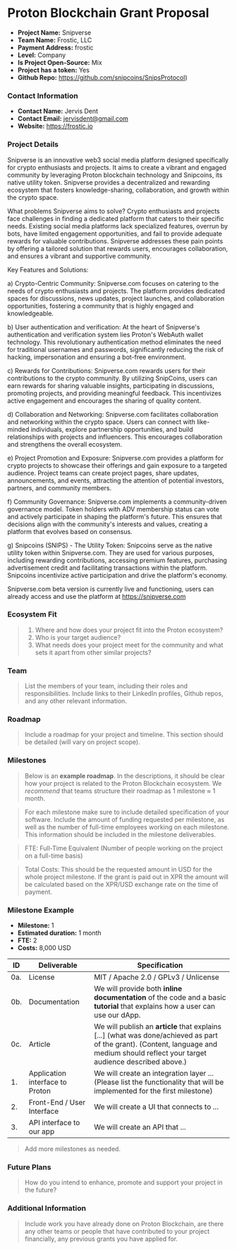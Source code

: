 # Proton Blockchain Grant Proposal

- **Project Name:** Snipverse
- **Team Name:** Frostic, LLC
- **Payment Address:** frostic
- **Level:** Company
- **Is Project Open-Source:** Mix
- **Project has a token:** Yes
- **Github Repo:** https://github.com/snipcoins/SnipsProtocol)

### Contact Information

- **Contact Name:** Jervis Dent
- **Contact Email:** jervisdent@gmail.com
- **Website:** https://frostic.io

### Project Details

Snipverse is an innovative web3 social media platform designed specifically for crypto enthusiasts and projects. It aims to create a vibrant and engaged community by leveraging Proton blockchain technology and Snipcoins, its native utility token. Snipverse provides a decentralized and rewarding ecosystem that fosters knowledge-sharing, collaboration, and growth within the crypto space.

What problems Snipverse aims to solve?
Crypto enthusiasts and projects face challenges in finding a dedicated platform that caters to their specific needs. Existing social media platforms lack specialized features, overrun by bots, have limited engagement opportunities, and fail to provide adequate rewards for valuable contributions. Snipverse addresses these pain points by offering a tailored solution that rewards users, encourages collaboration, and ensures a vibrant and supportive community.

Key Features and Solutions:

a) Crypto-Centric Community: Snipverse.com focuses on catering to the needs of crypto enthusiasts and projects. The platform provides dedicated spaces for discussions, news updates, project launches, and collaboration opportunities, fostering a community that is highly engaged and knowledgeable.

b) User authentication and verification: 
At the heart of Snipverse's authentication and verification system lies Proton's WebAuth wallet technology. This revolutionary authentication method eliminates the need for traditional usernames and passwords, significantly reducing the risk of hacking, impersonation and ensuring a bot-free environment. 

c) Rewards for Contributions: Snipverse.com rewards users for their contributions to the crypto community. By utilizing SnipCoins, users can earn rewards for sharing valuable insights, participating in discussions, promoting projects, and providing meaningful feedback. This incentivizes active engagement and encourages the sharing of quality content.

d) Collaboration and Networking: Snipverse.com facilitates collaboration and networking within the crypto space. Users can connect with like-minded individuals, explore partnership opportunities, and build relationships with projects and influencers. This encourages collaboration and strengthens the overall ecosystem.

e) Project Promotion and Exposure: Snipverse.com provides a platform for crypto projects to showcase their offerings and gain exposure to a targeted audience. Project teams can create project pages, share updates, announcements, and events, attracting the attention of potential investors, partners, and community members.

f) Community Governance: Snipverse.com implements a community-driven governance model. Token holders with ADV membership status can vote and actively participate in shaping the platform's future. This ensures that decisions align with the community's interests and values, creating a platform that evolves based on consensus.

g) Snipcoins (SNIPS) - The Utility Token: Snipcoins serve as the native utility token within Snipverse.com. They are used for various purposes, including rewarding contributions, accessing premium features, purchasing advertisement credit and facilitating transactions within the platform. Snipcoins incentivize active participation and drive the platform's economy.


Snipverse.com beta version is currently live and functioning, users can already access and use the platform at https://snipverse.com

### Ecosystem Fit

> 1. Where and how does your project fit into the Proton ecosystem?
> 2. Who is your target audience?
> 3. What needs does your project meet for the community and what sets it apart from other similar projects?

### Team

> List the members of your team, including their roles and responsibilities. Include links to their LinkedIn profiles, Github repos, and any other relevant information.

### Roadmap

> Include a roadmap for your project and timeline. This section should be detailed (will vary on project scope).

### Milestones

> Below is an **example roadmap**. In the descriptions, it should be clear how your project is related to the Proton Blockchain ecosystem. We _recommend_ that teams structure their roadmap as 1 milestone ≈ 1 month.

> For each milestone make sure to include detailed specification of your software. Include the amount of funding requested per milestone, as well as the number of full-time employees working on each milestone. This information should be included in the milestone deliverables.

> FTE: Full-Time Equivalent (Number of people working on the project on a full-time basis)

> Total Costs: This should be the requested amount in USD for the whole project milestone. If the grant is paid out in XPR the amount will be calculated based on the XPR/USD exchange rate on the time of payment.

### Milestone Example

- **Milestone:** 1
- **Estimated duration:** 1 month
- **FTE:**  2
- **Costs:** 8,000 USD

| ID | Deliverable | Specification |
| ----- | ----------- | ------------- |
| 0a. | License | MIT / Apache 2.0 / GPLv3 / Unlicense |
| 0b. | Documentation | We will provide both **inline documentation** of the code and a basic **tutorial** that explains how a user can use our dApp. |
| 0c. | Article | We will publish an **article** that explains [...] (what was done/achieved as part of the grant). (Content, language and medium should reflect your target audience described above.)
| 1. | Application interface to Proton | We will create an integration layer ... (Please list the functionality that will be implemented for the first milestone) |  
| 2. | Front-End / User Interface | We will create a UI that connects to ... |  
| 3. | API interface to our app | We will create an API that ... |  

> Add more milestones as needed.

### Future Plans

> How do you intend to enhance, promote and support your project in the future?

### Additional Information

> Include work you have already done on Proton Blockchain, are there any other teams or people that have contributed to your project financially, any previous grants you have applied for.
